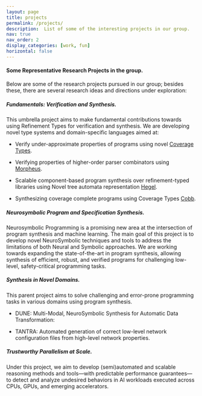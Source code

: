 ```yaml
---
layout: page
title: projects
permalink: /projects/
description:  List of some of the interesting projects in our group.
nav: true
nav_order: 2
display_categories: [work, fun]
horizontal: false
---
```


<!-- pages/projects.md -->




#### Some Representative Research Projects in the group.
Below are some of the research projects pursued in our group; besides these, there are several research ideas and directions under exploration:

##### Fundamentals: Verification and Synthesis.
This umbrella project aims to make fundamental contributions towards using Refinement Types for verification and synthesis. We are developing novel type systems and domain-specific languages aimed at:

 - Verify under-approximate properties of programs using novel [Coverage Types](https://aegis-iisc.github.io/assets/pdf/poirotpreprint.pdf).

 - Verifying properties of higher-order parser combinators using [Morpheus](https://arxiv.org/abs/2305.07901v1).

 - Scalable component-based program synthesis over refinement-typed libraries using Novel tree automata representation [Hegel]().

 - Synthesizing coverage complete programs using Coverage Types [Cobb](https://arxiv.org/abs/2504.06421).


##### Neurosymbolic Program and Specification Synthesis.
Neurosymbolic Programming is a promising new area at the intersection of program synthesis and machine learning. 
The main goal of this project is to develop novel NeuroSymbolic techniques and tools to address the limitations of both Neural and Symbolic approaches. We are working towards expanding the state-of-the-art in program synthesis, allowing synthesis of efficient, robust, and verified programs for challenging low-level, safety-critical programming tasks.


##### Synthesis in Novel Domains.
This parent project aims to solve challenging and error-prone programming tasks in various domains using program synthesis. 

 - DUNE: Multi-Modal, NeuroSymbolic Synthesis for Automatic Data Transformation:
 

 - TANTRA: Automated generation of correct low-level network configuration files from high-level network properties.


#####  Trustworthy Parallelism at Scale.
Under this project, we aim to develop (semi)automated and scalable reasoning methods and tools—with predictable performance guarantees—to detect and analyze undesired behaviors in AI workloads executed across CPUs, GPUs, and emerging accelerators.